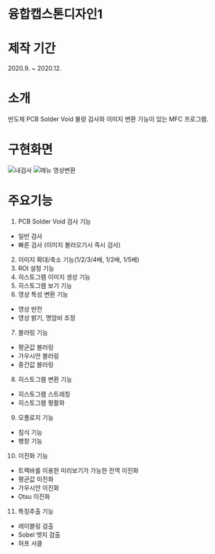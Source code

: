 # 융합캡스톤디자인1
# 제작 기간
2020.9. ~ 2020.12.
# 소개
반도체 PCB Solder Void 불량 검사와 이미지 변환 기능이 있는 MFC 프로그램.
# 구현화면
![내검사](https://user-images.githubusercontent.com/81150979/122421227-32a44500-cfc7-11eb-84c0-d5c9d0737992.PNG)
![메뉴 영상변환](https://user-images.githubusercontent.com/81150979/122421240-346e0880-cfc7-11eb-81f0-c73772956140.PNG)
# 주요기능
1) PCB Solder Void 검사 기능
- 일반 검사
- 빠른 검사 (이미지 불러오기시 즉시 검사)
2) 이미지 확대/축소 기능(1/2/3/4배, 1/2배, 1/5배)
3) ROI 설정 기능
4) 히스토그램 이미지 생성 기능
5) 히스토그램 보기 기능
6) 영상 특성 변환 기능
- 영상 반전
- 영상 밝기, 명암비 조정
7) 블러링 기능
- 평균값 블러링
- 가우시안 블러링
- 중간값 블러링
8) 히스토그램 변환 기능
- 히스토그램 스트레칭
- 히스토그램 평활화
9) 모폴로지 기능
- 침식 기능
- 팽창 기능
10) 이진화 기능
- 트랙바를 이용한 미리보기가 가능한 전역 이진화
- 평균값 이진화
- 가우시안 이진화
- Otsu 이진화
11) 특징추출 기능
- 레이블링 검출
- Sobel 엣지 검출
- 허프 서클
